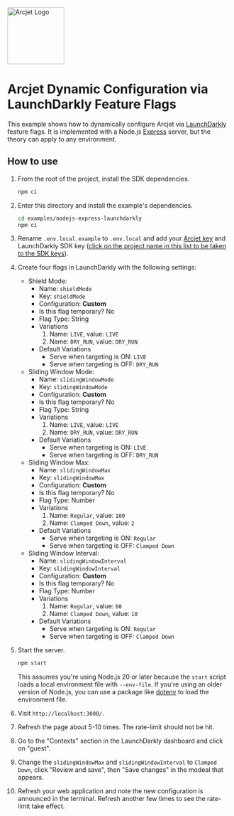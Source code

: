 <a href="https://arcjet.com" target="_arcjet-home">
  <picture>
    <source media="(prefers-color-scheme: dark)" srcset="https://arcjet.com/logo/arcjet-dark-lockup-voyage-horizontal.svg">
    <img src="https://arcjet.com/logo/arcjet-light-lockup-voyage-horizontal.svg" alt="Arcjet Logo" height="128" width="auto">
  </picture>
</a>

# Arcjet Dynamic Configuration via LaunchDarkly Feature Flags

This example shows how to dynamically configure Arcjet via
[LaunchDarkly](https://launchdarkly.com) feature flags. It is implemented with a Node.js
[Express](https://expressjs.com/) server, but the theory can apply to any environment.

## How to use

1. From the root of the project, install the SDK dependencies.

   ```bash
   npm ci
   ```

2. Enter this directory and install the example's dependencies.

   ```bash
   cd examples/nodejs-express-launchdarkly
   npm ci
   ```

3. Rename `.env.local.example` to `.env.local` and add your [Arcjet key](https://app.arcjet.com)
and LaunchDarkly SDK key ([click on the project name in this list to be taken to the SDK
keys](https://app.launchdarkly.com/settings/projects)).

4. Create four flags in LaunchDarkly with the following settings:
   - Shield Mode:
      - Name: `shieldMode`
      - Key: `shieldMode`
      - Configuration: **Custom**
      - Is this flag temporary? No
      - Flag Type: String
      - Variations
         1. Name: `LIVE`, value: `LIVE`
         2. Name: `DRY_RUN`, value: `DRY_RUN`
      - Default Variations
         * Serve when targeting is ON: `LIVE`
         * Serve when targeting is OFF: `DRY_RUN`
   - Sliding Window Mode:
      - Name: `slidingWindowMode`
      - Key: `slidingWindowMode`
      - Configuration: **Custom**
      - Is this flag temporary? No
      - Flag Type: String
      - Variations
         1. Name: `LIVE`, value: `LIVE`
         2. Name: `DRY_RUN`, value: `DRY_RUN`
      - Default Variations
         * Serve when targeting is ON: `LIVE`
         * Serve when targeting is OFF: `DRY_RUN`
   - Sliding Window Max:
      - Name: `slidingWindowMax`
      - Key: `slidingWindowMax`
      - Configuration: **Custom**
      - Is this flag temporary? No
      - Flag Type: Number
      - Variations
         1. Name: `Regular`, value: `100`
         2. Name: `Clamped Down`, value: `2`
      - Default Variations
         * Serve when targeting is ON: `Regular`
         * Serve when targeting is OFF: `Clamped Down`
   - Sliding Window Interval:
      - Name: `slidingWindowInterval`
      - Key: `slidingWindowInterval`
      - Configuration: **Custom**
      - Is this flag temporary? No
      - Flag Type: Number
      - Variations
         1. Name: `Regular`, value: `60`
         2. Name: `Clamped Down`, value: `10`
      - Default Variations
         * Serve when targeting is ON: `Regular`
         * Serve when targeting is OFF: `Clamped Down`

5. Start the server.

   ```bash
   npm start
   ```

   This assumes you're using Node.js 20 or later because the `start` script
   loads a local environment file with `--env-file`. If you're using an older
   version of Node.js, you can use a package like
   [dotenv](https://www.npmjs.com/package/dotenv) to load the environment file.

6. Visit `http://localhost:3000/`.

7. Refresh the page about 5-10 times. The rate-limit should not be hit.

8. Go to the "Contexts" section in the LaunchDarkly dashboard and click on "guest".

9. Change the `slidingWindowMax` and `slidingWindowInterval` to `Clamped Down`,
click "Review and save", then "Save changes" in the modeal that appears.

10. Refresh your web application and note the new configuration is announced in
the terminal. Refresh another few times to see the rate-limit take effect.
